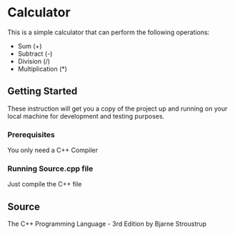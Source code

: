 # Calculator

This is a simple calculator that can perform the following operations:
  - Sum (+)
  - Subtract (-)
  - Division (/)
  - Multiplication (*)
  
## Getting Started
These instruction will get you a copy of the project up and running on your local machine for development and testing purposes.

### Prerequisites
You only need a C++ Compiler

### Running Source.cpp file
Just compile the C++ file
  
## Source
The C++ Programming Language - 3rd Edition by Bjarne Stroustrup
